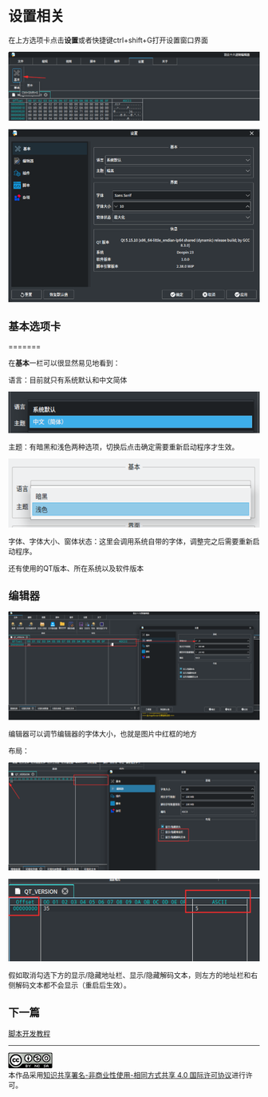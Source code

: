 # 设置相关

在上方选项卡点击**设置**或者快捷键ctrl+shift+G打开设置窗口界面

![image-20241009023312149](markdown-pic/%E8%AE%BE%E7%BD%AE%E7%9B%B8%E5%85%B3/image-20241009023312149.png)

![image-20241009023437304](markdown-pic/%E8%AE%BE%E7%BD%AE%E7%9B%B8%E5%85%B3/image-20241009023437304.png)


## 基本选项卡

=======

在**基本**一栏可以很显然易见地看到：

语言：目前就只有系统默认和中文简体

![image-20241009023814998](markdown-pic/%E8%AE%BE%E7%BD%AE%E7%9B%B8%E5%85%B3/image-20241009023814998.png)

主题：有暗黑和浅色两种选项，切换后点击确定需要重新启动程序才生效。

![image-20241009023923048](markdown-pic/%E8%AE%BE%E7%BD%AE%E7%9B%B8%E5%85%B3/image-20241009023923048.png)

字体、字体大小、窗体状态：这里会调用系统自带的字体，调整完之后需要重新启动程序。

还有使用的QT版本、所在系统以及软件版本

## 编辑器

![image-20241009104725031](markdown-pic/%E8%AE%BE%E7%BD%AE%E7%9B%B8%E5%85%B3/image-20241009104725031.png)

编辑器可以调节编辑器的字体大小，也就是图片中红框的地方

布局：

![image-20241009104942425](markdown-pic/%E8%AE%BE%E7%BD%AE%E7%9B%B8%E5%85%B3/image-20241009104942425.png)

![image-20241009105126660](markdown-pic/%E8%AE%BE%E7%BD%AE%E7%9B%B8%E5%85%B3/image-20241009105126660.png)

假如取消勾选下方的显示/隐藏地址栏、显示/隐藏解码文本，则左方的地址栏和右侧解码文本都不会显示（重启后生效）。



## 下一篇

[脚本开发教程](脚本开发教程)

---

<a rel="license" href="http://creativecommons.org/licenses/by-nc-sa/4.0/"><img alt="知识共享许可协议" style="border-width:0" src="images/88x31.png" /></a><br />本作品采用<a rel="license" href="http://creativecommons.org/licenses/by-nc-sa/4.0/">知识共享署名-非商业性使用-相同方式共享 4.0 国际许可协议</a>进行许可。
